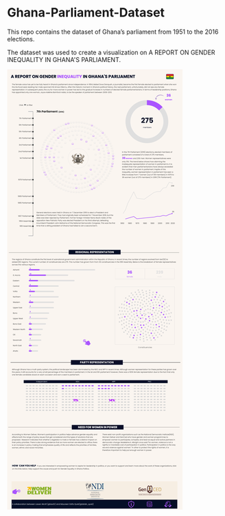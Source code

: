 # Ghana-Parliament-Dataset

This repo contains the dataset of Ghana’s parliament from 1951 to the 2016 elections. 

The dataset was used to create a visualization on A REPORT ON GENDER INEQUALITY IN GHANA'S PARLIAMENT. 

![alt text](https://github.com/accratug/Ghana-Parliament-Dataset/blob/main/Inequality%20in%20Ghana's%20Parliament.png)

